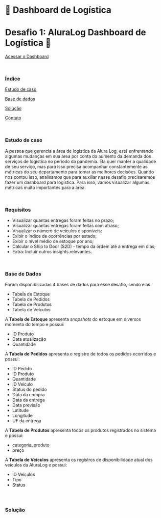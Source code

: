 **<h1>🚛 Dashboard de Logística</h1>**
# Desafio 1: AluraLog Dashboard de Logística 🚚

[Acessar o Dashboard](https://app.powerbi.com/viewr=eyJrIjoiOTIwMDQzMGQtNDUwMC00Njc0LWI5M2MtZjU4YTU4MjEzYjA4IiwidCI6ImQ0NDEzYjc1LWUxZWYtNGViYi1hZGIzLWFlZThmZTBlZDJlNSJ9&pageName=ReportSectionefcfe0e64d15920c0688)

<br>

### Índice

[Estudo de caso](#businesscase)

[Base de dados](#database)

[Solução](#solution)

[Contato](#contact)


<br>
<a name="businesscase"/>

### Estudo de caso

A pessoa que gerencia a área de logística da Alura Log, está enfrentando algumas mudanças em sua área por conta do aumento da demanda dos serviços de logística no período da pandemia. Ela quer manter a qualidade de seu serviço, mas para isso precisa acompanhar constantemente as métricas do seu departamento para tomar as melhores decisões. Quando nos contou isso, analisamos que para auxiliar nesse desafio precisaremos fazer um dashboard para logística. Para isso, vamos visualizar algumas métricas muito importantes para a área.


<br>

### Requisitos

<ul>
  <li>Visualizar quantas entregas foram feitas no prazo;</li>
  <li>Visualizar quantas entregas foram feitas com atraso;</li>
  <li>Visualizar o número de veículos disponíveis;</li>
  <li>Exibir o índice de ocorrências por estado;</li>
  <li>Exibir o nível médio de estoque por ano;</li>
  <li>Calcular o Ship to Door (S2D) - tempo da ordem até a entrega em dias;</li>
  <li>Extra: Incluir outros insights relevantes.</li>
</ul>


<br>
<a name="database"/>

### Base de Dados

Foram disponibilizadas 4 bases de dados para esse desafio, sendo elas:

<ul>
    <li>Tabela de Estoque</li>
    <li>Tabela de Pedidos</li>
    <li>Tabela de Produtos</li>
    <li>Tabela de Veículos</li>
</ul>




A <b>Tabela de Estoque</b> apresenta <i>snapshots</i> do estoque em diversos momento do tempo e possui:

<ul>
    <li>ID Produto</li>
    <li>Data atualização</li>
    <li>Quantidade</li>
</ul>




A <b>Tabela de Pedidos</b> apresenta o registro de todos os pedidos ocorridos e possui:

<ul>
    <li>ID Pedido</li>
    <li>ID Produto</li>
    <li>Quantidade</li>
    <li>ID Veículo</li>
    <li>Status do pedido</li>
    <li>Data da compra</li>
    <li>Data da entrega</li>
    <li>Data previsão</li>
    <li>Latitude</li>
    <li>Longitude</li>
    <li>UF da entrega</li>
</ul>





A <b>Tabela de Produtos</b> apresenta todos os produtos registrados no sistema e possui:

<ul>
    <li>categoria_produto</li>
    <li>preço</li>
</ul>




A <b>Tabela de Veículos</b> apresenta os registros de disponibilidade atual dos veículos da AluraLog e possui:

<ul>
    <li>ID Veículos</li>
    <li>Tipo</li>
    <li>Status</li>
</ul>

### 

<a name="solution"/>

<br>

### Solução

